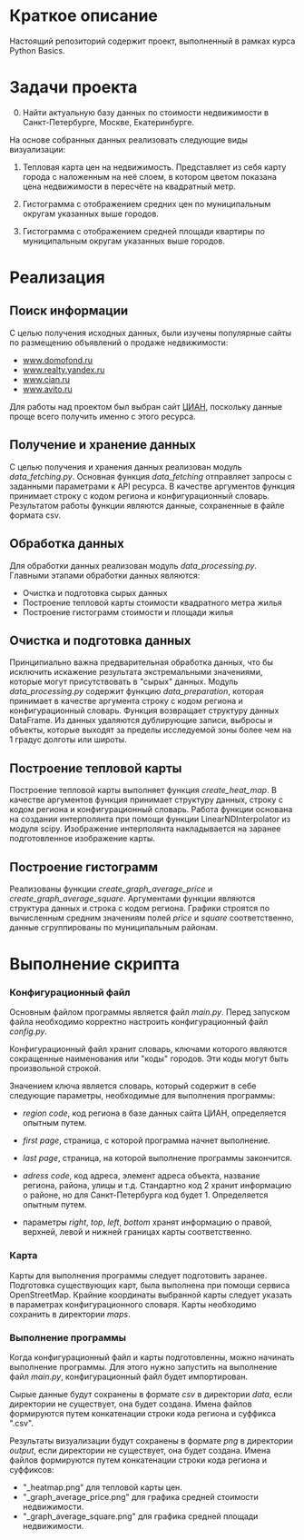 # Краткое описание

Настоящий репозиторий содержит проект, выполненный в рамках курса Python
Basics.

# Задачи проекта

0. Найти актуальную базу данных по стоимости недвижимости в Санкт-Петербурге,
   Москве, Екатеринбурге.

На основе собранных данных реализовать следующие виды визуализации:

1. Тепловая карта цен на недвижимость. Представляет из себя карту города с
   наложенным на неё слоем, в котором цветом показана цена недвижимости в
   пересчёте на квадратный метр.

2. Гистограмма с отображением средних цен по муниципальным округам указанных
   выше городов.

3. Гистограмма с отображением средней площади квартиры по муниципальным округам
   указанных выше городов.

# Реализация

## Поиск информации

С целью получения исходных данных, были изучены популярные сайты по размещению
объявлений о продаже недвижимости:

- www.domofond.ru
- www.realty.yandex.ru
- www.cian.ru
- www.avito.ru

Для работы над проектом был выбран сайт [ЦИАН](www.cian.ru), поскольку данные
проще всего получить именно с этого ресурса.

## Получение и хранение данных

С целью получения и хранения данных реализован модуль _data_fetching.py_.
Основная функция _data_fetching_ отправляет запросы с заданными параметрами к
API ресурса. В качестве аргументов функция принимает строку с кодом региона и
конфигурационный словарь. Результатом работы функции являются данные,
сохраненные в файле формата csv.

## Обработка данных

Для обработки данных реализован модуль _data_processing.py_. Главными этапами
обработки данных являются:

- Очистка и подготовка сырых данных
- Построение тепловой карты стоимости квадратного метра жилья
- Построение гистограмм стоимости и площади жилья

## Очистка и подготовка данных

Принципиально важна предварительная обработка данных, что бы исключить
искажение результата экстремальными значениями, которые могут присутствовать
в "сырых" данных. Модуль _data_processing.py_ содержит функцию
_data_preparation_, которая принимает в качестве аргумента строку с кодом
региона и конфигурационный словарь. Функция возвращает структуру данных
DataFrame. Из данных удаляются дублирующие записи, выбросы и объекты, которые
выходят за пределы исследуемой зоны более чем на 1 градус долготы или широты.

## Построение тепловой карты

Построение тепловой карты выполняет функция _create_heat_map_. В качестве
аргументов функция принимает структуру данных, строку с кодом региона и
конфигурационный словарь. Работа функции основана на создании интерполянта при
помощи функции LinearNDInterpolator из модуля scipy. Изображение интерполянта
накладывается на заранее подготовленное изображение карты.

## Построение гистограмм

Реализованы функции _create_graph_average_price_ и _create_graph_average_square_. 
Аргументами функции являются структура данных и
строка с кодом региона. Графики строятся по вычисленным средним значениям
полей _price_ и _square_ соответственно, данные сгруппированы по муниципальным
районам.

# Выполнение скрипта

### Конфигурационный файл

Основным файлом программы является файл _main.py_. Перед запуском файла
необходимо корректно настроить конфигурационный файл _config.py_.

Конфигурационный файл хранит словарь, ключами которого являются сокращенные
наименования или "коды" городов. Эти коды могут быть произвольной строкой.

Значением ключа является словарь, который содержит в себе следующие параметры,
необходимые для выполнения программы:

- _region code_, код региона в базе данных сайта ЦИАН, определяется опытным
  путем.
- _first page_, страница, с которой программа начнет выполнение.
- _last page_, страница, на которой выполнение программы закончится.
- _adress code_, код адреса, элемент адреса объекта, название региона, района,
  улицы и т.д. Стандартно код 2 хранит информацию о районе, но для
  Санкт-Петербурга код будет 1. Определяется опытным путем.

- параметры _right_, _top_, _left_, _bottom_ хранят информацию о правой,
  верхней, левой и нижней границах карты соответственно.

### Карта

Карты для выполнения программы следует подготовить заранее. Подготовка
существующих карт, была выполнена при помощи сервиса OpenStreetMap. Крайние
координаты выбранной карты следует указать в параметрах конфигурационного
словаря. Карты необходимо сохранить в директории _maps_.

### Выполнение программы

Когда конфигурационный файл и карты подготовленны, можно начинать выполнение
программы. Для этого нужно запустить на выполнение файл _main.py_,
конфигурационный файл будет импортирован.

Сырые данные будут сохранены в формате _csv_ в директории _data_, если
директории не существует, она будет создана. Имена файлов формируются путем
конкатенации строки кода региона и суффикса ".csv".

Результаты визуализации будут сохранены в формате _png_ в директории _output_,
если директории не существует, она будет создана. Имена файлов формируются
путем конкатенации строки кода региона и суффиксов:

- "_heatmap.png" для тепловой карты цен.
- "_graph_average_price.png" для графика средней стоимости недвижимости.
- "_graph_average_square.png" для графика средней площади недвижимости.
